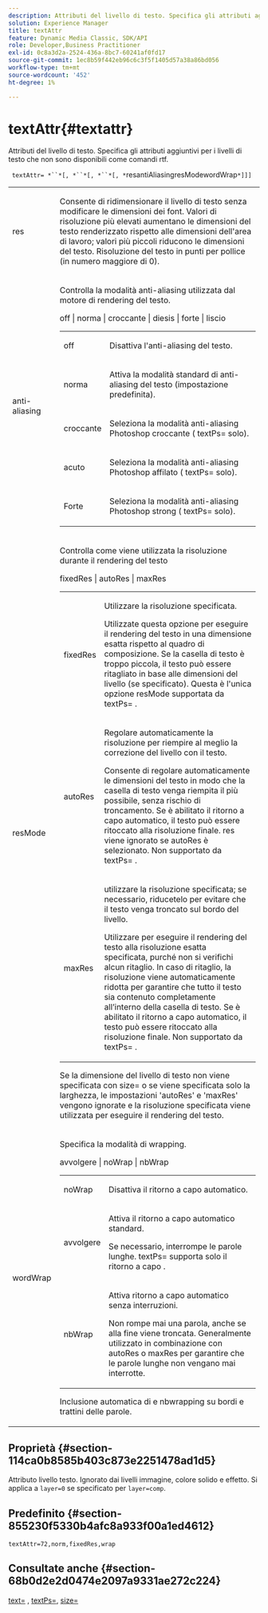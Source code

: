 ```yaml
---
description: Attributi del livello di testo. Specifica gli attributi aggiuntivi per i livelli di testo che non sono disponibili come comandi rtf.
solution: Experience Manager
title: textAttr
feature: Dynamic Media Classic, SDK/API
role: Developer,Business Practitioner
exl-id: 0c8a3d2a-2524-436a-8bc7-60241af0fd17
source-git-commit: 1ec8b59f442eb96c6c3f5f1405d57a38a86bd056
workflow-type: tm+mt
source-wordcount: '452'
ht-degree: 1%

---
```


# textAttr{#textattr}

Attributi del livello di testo. Specifica gli attributi aggiuntivi per i livelli di testo che non sono disponibili come comandi rtf.

` textAttr= *``*[, *``*[, *``*[, *`resantiAliasingresModewordWrap`*]]]`

<table id="simpletable_0072BF7DF52B4959A14EDEF60A6EBDEE"> 
 <tr class="strow"> 
  <td class="stentry"> <p> <span class="codeph"> <span class="varname"> res  </span> </span> </p> </td> 
  <td class="stentry"> <p>Consente di ridimensionare il livello di testo senza modificare le dimensioni dei font. Valori di risoluzione più elevati aumentano le dimensioni del testo renderizzato rispetto alle dimensioni dell'area di lavoro; valori più piccoli riducono le dimensioni del testo. Risoluzione del testo in punti per pollice (in numero maggiore di 0). </p> </td> 
 </tr> 
 <tr class="strow"> 
  <td class="stentry"> <p> <span class="codeph"> <span class="varname"> anti-aliasing  </span> </span> </p> </td> 
  <td class="stentry"> <p>Controlla la modalità anti-aliasing utilizzata dal motore di rendering del testo. </p> <p> <span class="codeph"> off | norma | croccante | diesis | forte | liscio  </span> </p> <p> 
    <table id="simpletable_AE2331118FCA4BC7877233E287CED6A4"> 
     <tr class="strow"> 
      <td class="stentry"> <p> <span class="codeph"> off  </span> </p> </td> 
      <td class="stentry"> <p>Disattiva l'anti-aliasing del testo. </p> </td> 
     </tr> 
     <tr class="strow"> 
      <td class="stentry"> <p> <span class="codeph"> norma  </span> </p> </td> 
      <td class="stentry"> <p>Attiva la modalità standard di anti-aliasing del testo (impostazione predefinita). </p> </td> 
     </tr> 
     <tr class="strow"> 
      <td class="stentry"> <p> <span class="codeph"> croccante  </span> </p> </td> 
      <td class="stentry"> <p>Seleziona la modalità anti-aliasing Photoshop <span class="codeph"> croccante </span> ( <span class="codeph"> textPs= </span> solo). </p> </td> 
     </tr> 
     <tr class="strow"> 
      <td class="stentry"> <p> <span class="codeph"> acuto  </span> </p> </td> 
      <td class="stentry"> <p>Seleziona la modalità anti-aliasing Photoshop <span class="codeph"> affilato </span> ( <span class="codeph"> textPs= </span> solo). </p> </td> 
     </tr> 
     <tr class="strow"> 
      <td class="stentry"> <p> <span class="codeph"> Forte </span> </p> </td> 
      <td class="stentry"> <p>Seleziona la modalità anti-aliasing Photoshop <span class="codeph"> strong </span> ( <span class="codeph"> textPs= </span> solo). </p> </td> 
     </tr> 
    </table> </p> </td> 
 </tr> 
 <tr class="strow"> 
  <td class="stentry"> <p> <span class="codeph"> <span class="varname"> resMode </span> </span> </p> </td> 
  <td class="stentry"> <p>Controlla come viene utilizzata la risoluzione durante il rendering del testo </p> <p> <span class="codeph"> fixedRes | autoRes | maxRes  </span> </p> <p> 
    <table id="simpletable_2CFC06DB37154C7C92614FDF7A818DB5"> 
     <tr class="strow"> 
      <td class="stentry"> <p> <span class="codeph"> fixedRes  </span> </p> </td> 
      <td class="stentry"> <p>Utilizzare la risoluzione specificata. </p> <p>Utilizzate questa opzione per eseguire il rendering del testo in una dimensione esatta rispetto al quadro di composizione. Se la casella di testo è troppo piccola, il testo può essere ritagliato in base alle dimensioni del livello (se specificato). Questa è l'unica opzione <span class="varname"> resMode </span> supportata da <span class="codeph"> textPs= </span>. </p> </td> 
     </tr> 
     <tr class="strow"> 
      <td class="stentry"> <p> <span class="codeph"> autoRes  </span> </p> </td> 
      <td class="stentry"> <p>Regolare automaticamente la risoluzione per riempire al meglio la correzione del livello con il testo. </p> <p>Consente di regolare automaticamente le dimensioni del testo in modo che la casella di testo venga riempita il più possibile, senza rischio di troncamento. Se è abilitato il ritorno a capo automatico, il testo può essere ritoccato alla risoluzione finale. <span class="varname"> res  </span> viene ignorato se  <span class="codeph"> autoRes  </span> è selezionato. Non supportato da <span class="codeph"> textPs= </span>. </p> </td> 
     </tr> 
     <tr class="strow"> 
      <td class="stentry"> <p> <span class="codeph"> maxRes  </span> </p> </td> 
      <td class="stentry"> <p>utilizzare la risoluzione specificata; se necessario, riducetelo per evitare che il testo venga troncato sul bordo del livello. </p> <p>Utilizzare per eseguire il rendering del testo alla risoluzione esatta specificata, purché non si verifichi alcun ritaglio. In caso di ritaglio, la risoluzione viene automaticamente ridotta per garantire che tutto il testo sia contenuto completamente all’interno della casella di testo. Se è abilitato il ritorno a capo automatico, il testo può essere ritoccato alla risoluzione finale. Non supportato da <span class="codeph"> textPs= </span>. </p> </td> 
     </tr> 
    </table> </p> <p>Se la dimensione del livello di testo non viene specificata con size= o se viene specificata solo la larghezza, le impostazioni 'autoRes' e 'maxRes' vengono ignorate e la risoluzione specificata viene utilizzata per eseguire il rendering del testo. </p> </td> 
 </tr> 
 <tr class="strow"> 
  <td class="stentry"> <p> <span class="codeph"> <span class="varname"> wordWrap  </span> </span> </p> </td> 
  <td class="stentry"> <p>Specifica la modalità di wrapping. </p> <p> <span class="codeph"> avvolgere | noWrap | nbWrap  </span> </p> <p> 
    <table id="simpletable_FF2510E029EC41E29BC30D9FC2923EA3"> 
     <tr class="strow"> 
      <td class="stentry"> <p> <span class="codeph"> noWrap  </span> </p> </td> 
      <td class="stentry"> <p>Disattiva il ritorno a capo automatico. </p> </td> 
     </tr> 
     <tr class="strow"> 
      <td class="stentry"> <p> <span class="codeph"> avvolgere  </span> </p> </td> 
      <td class="stentry"> <p>Attiva il ritorno a capo automatico standard. </p> <p>Se necessario, interrompe le parole lunghe. <span class="codeph"> textPs= supporta  </span> solo il  <span class="codeph"> ritorno a capo  </span>. </p> </td> 
     </tr> 
     <tr class="strow"> 
      <td class="stentry"> <p> <span class="codeph"> nbWrap  </span> </p> </td> 
      <td class="stentry"> <p>Attiva ritorno a capo automatico senza interruzioni. </p> <p>Non rompe mai una parola, anche se alla fine viene troncata. Generalmente utilizzato in combinazione con <span class="codeph"> autoRes </span> o <span class="codeph"> maxRes </span> per garantire che le parole lunghe non vengano mai interrotte. </p> </td> 
     </tr> 
    </table> </p> <p>Inclusione automatica di <span class="codeph"> e </span> nbwrapping </span> su bordi e trattini delle parole.<span class="codeph"> </span></p> </td> 
 </tr> 
</table>

## Proprietà {#section-114ca0b8585b403c873e2251478ad1d5}

Attributo livello testo. Ignorato dai livelli immagine, colore solido e effetto. Si applica a `layer=0` se specificato per `layer=comp`.

## Predefinito {#section-855230f5330b4afc8a933f00a1ed4612}

`textAttr=72,norm,fixedRes,wrap`

## Consultate anche {#section-68b0d2e2d0474e2097a9331ae272c224}

[text=](../../../../../is-api/http-ref/image-serving-api-ref/c-http-protocol-reference/c-command-reference/r-text.md#reference-84634052e48548539a1ef63cbe41f22f) ,  [textPs=](../../../../../is-api/http-ref/image-serving-api-ref/c-http-protocol-reference/c-command-reference/r-textps.md#reference-4209a2a6169f44278da2647cfb0cd767),  [size=](../../../../../is-api/http-ref/image-serving-api-ref/c-http-protocol-reference/c-data-types/r-size.md#reference-04d383f32c7b4003bed9978cb854747b)
